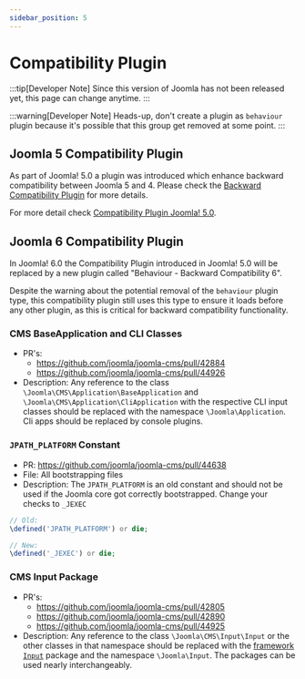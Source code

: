 ```yaml
---
sidebar_position: 5
---
```


Compatibility Plugin
====================

:::tip[Developer Note]
  Since this version of Joomla has not been released yet, this page can change anytime.
:::

:::warning[Developer Note]
  Heads-up, don't create a plugin as `behaviour` plugin because it's possible that this group get removed at some point.
:::

## Joomla 5 Compatibility Plugin

As part of Joomla! 5.0 a plugin was introduced which enhance backward compatibility between Joomla 5 and 4. 
Please check the [Backward Compatibility Plugin](https://manual.joomla.org/migrations/44-50/compat-plugin.md) for more details.

For more detail check [Compatibility Plugin Joomla! 5.0](https://manual.joomla.org/migrations/44-50/compat-plugin).

## Joomla 6 Compatibility Plugin

In Joomla! 6.0 the Compatibility Plugin introduced in Joomla! 5.0 will be replaced by a new plugin
called "Behaviour - Backward Compatibility 6".

Despite the warning about the potential removal of the `behaviour` plugin type, this compatibility plugin still uses
this type to ensure it loads before any other plugin, as this is critical for backward compatibility functionality.

### CMS BaseApplication and CLI Classes

- PR's:
  - https://github.com/joomla/joomla-cms/pull/42884
  - https://github.com/joomla/joomla-cms/pull/44926
- Description: Any reference to the class `\Joomla\CMS\Application\BaseApplication` and `\Joomla\CMS\Application\CliApplication` with the respective CLI input classes should be replaced with the namespace `\Joomla\Application`. Cli apps should be replaced by console plugins.

### `JPATH_PLATFORM` Constant

- PR: https://github.com/joomla/joomla-cms/pull/44638
- File: All bootstrapping files
- Description: The `JPATH_PLATFORM` is an old constant and should not be used if the Joomla core got correctly bootstrapped. Change your checks to `_JEXEC`
```php
// Old:
\defined('JPATH_PLATFORM') or die;

// New:
\defined('_JEXEC') or die;
```

### CMS Input Package

- PR's: 
  - https://github.com/joomla/joomla-cms/pull/42805
  - https://github.com/joomla/joomla-cms/pull/42890
  - https://github.com/joomla/joomla-cms/pull/44925
- Description: Any reference to the class `\Joomla\CMS\Input\Input` or the other classes in that namespace should be replaced with the [framework `Input`](https://github.com/joomla-framework/input) package and the namespace `\Joomla\Input`. The packages can be used nearly interchangeably.
